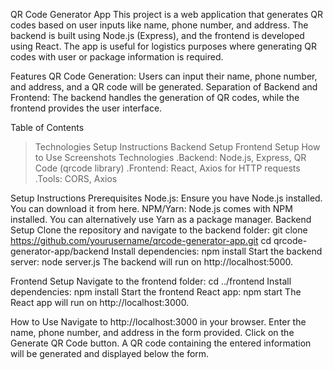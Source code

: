 QR Code Generator App
This project is a web application that generates QR codes based on user inputs like name, phone number, and address. The backend is built using Node.js (Express), and the frontend is developed using React. The app is useful for logistics purposes where generating QR codes with user or package information is required.

Features
QR Code Generation: Users can input their name, phone number, and address, and a QR code will be generated.
Separation of Backend and Frontend: The backend handles the generation of QR codes, while the frontend provides the user interface.

Table of Contents
  >Technologies
  >Setup Instructions
  >Backend Setup
  >Frontend Setup
  >How to Use
  >Screenshots
Technologies
  .Backend: Node.js, Express, QR Code (qrcode library)
  .Frontend: React, Axios for HTTP requests
  .Tools: CORS, Axios
>

Setup Instructions
  Prerequisites
    Node.js: Ensure you have Node.js installed. You can download it from here.
    NPM/Yarn: Node.js comes with NPM installed. You can alternatively use Yarn as a package manager.
    Backend Setup
Clone the repository and navigate to the backend folder:
  git clone https://github.com/yourusername/qrcode-generator-app.git
  cd qrcode-generator-app/backend
Install dependencies:
  npm install
Start the backend server:
  node server.js
The backend will run on http://localhost:5000.


Frontend Setup
Navigate to the frontend folder:
  cd ../frontend
Install dependencies:
  npm install
Start the frontend React app:
  npm start
The React app will run on http://localhost:3000.


How to Use
Navigate to http://localhost:3000 in your browser.
Enter the name, phone number, and address in the form provided.
Click on the Generate QR Code button.
A QR code containing the entered information will be generated and displayed below the form.



